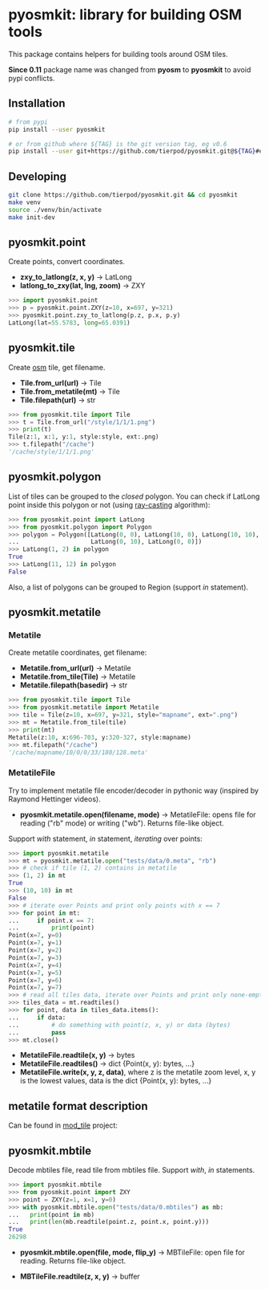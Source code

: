 pyosmkit: library for building OSM tools
========================================

This package contains helpers for building tools around OSM tiles.

**Since 0.11** package name was changed from **pyosm** to **pyosmkit** to avoid pypi conflicts.

Installation
------------

```bash
# from pypi
pip install --user pyosmkit

# or from github where ${TAG} is the git version tag, eg v0.6
pip install --user git+https://github.com/tierpod/pyosmkit.git@${TAG}#egg=pyosmkit
```

Developing
----------

```bash
git clone https://github.com/tierpod/pyosmkit.git && cd pyosmkit
make venv
source ./venv/bin/activate
make init-dev
```

pyosmkit.point
--------------

Create points, convert coordinates.

* **zxy_to_latlong(z, x, y)** -> LatLong
* **latlong_to_zxy(lat, lng, zoom)** -> ZXY

```python
>>> import pyosmkit.point
>>> p = pyosmkit.point.ZXY(z=10, x=697, y=321)
>>> pyosmkit.point.zxy_to_latlong(p.z, p.x, p.y)
LatLong(lat=55.5783, long=65.0391)

```

pyosmkit.tile
-------------

Create [osm][2] tile, get filename.

* **Tile.from_url(url)** -> Tile
* **Tile.from_metatile(mt)** -> Tile
* **Tile.filepath(url)** -> str

```python
>>> from pyosmkit.tile import Tile
>>> t = Tile.from_url("/style/1/1/1.png")
>>> print(t)
Tile(z:1, x:1, y:1, style:style, ext:.png)
>>> t.filepath("/cache")
'/cache/style/1/1/1.png'

```

pyosmkit.polygon
----------------

List of tiles can be grouped to the *closed* polygon. You can check if LatLong point inside this
polygon or not (using [ray-casting][3] algorithm):

```python
>>> from pyosmkit.point import LatLong
>>> from pyosmkit.polygon import Polygon
>>> polygon = Polygon([LatLong(0, 0), LatLong(10, 0), LatLong(10, 10),
...                    LatLong(0, 10), LatLong(0, 0)])
>>> LatLong(1, 2) in polygon
True
>>> LatLong(11, 12) in polygon
False

```

Also, a list of polygons can be grouped to Region (support *in* statement).

pyosmkit.metatile
-----------------

### Metatile

Create metatile coordinates, get filename:

* **Metatile.from_url(url)** -> Metatile
* **Metatile.from_tile(Tile)** -> Metatile
* **Metatile.filepath(basedir)** -> str

```python
>>> from pyosmkit.tile import Tile
>>> from pyosmkit.metatile import Metatile
>>> tile = Tile(z=10, x=697, y=321, style="mapname", ext=".png")
>>> mt = Metatile.from_tile(tile)
>>> print(mt)
Metatile(z:10, x:696-703, y:320-327, style:mapname)
>>> mt.filepath("/cache")
'/cache/mapname/10/0/0/33/180/128.meta'

```

### MetatileFile

Try to implement metatile file encoder/decoder in pythonic way (inspired by Raymond Hettinger
videos).

* **pyosmkit.metatile.open(filename, mode)** -> MetatileFile: opens file for reading ("rb" mode) or
  writing ("wb"). Returns file-like object.

Support *with* statement, *in* statement, *iterating* over points:

```python
>>> import pyosmkit.metatile
>>> mt = pyosmkit.metatile.open("tests/data/0.meta", "rb")
>>> # check if tile (1, 2) contains in metatile
>>> (1, 2) in mt
True
>>> (10, 10) in mt
False
>>> # iterate over Points and print only points with x == 7
>>> for point in mt:
...     if point.x == 7:
...         print(point)
Point(x=7, y=0)
Point(x=7, y=1)
Point(x=7, y=2)
Point(x=7, y=3)
Point(x=7, y=4)
Point(x=7, y=5)
Point(x=7, y=6)
Point(x=7, y=7)
>>> # read all tiles data, iterate over Points and print only none-empty data:
>>> tiles_data = mt.readtiles()
>>> for point, data in tiles_data.items():
...     if data:
...         # do something with point(z, x, y) or data (bytes)
...         pass
>>> mt.close()

```

* **MetatileFile.readtile(x, y)** -> bytes
* **MetatileFile.readtiles()** -> dict {Point(x, y): bytes, ...}
* **MetatileFile.write(x, y, z, data)**, where z is the metatile zoom level, x, y is the lowest
  values, data is the dict {Point(x, y): bytes, ...}

metatile format description
---------------------------

Can be found in [mod_tile][1] project:

pyosmkit.mbtile
---------------

Decode mbtiles file, read tile from mbtiles file. Support *with*, *in* statements.

```python
>>> import pyosmkit.mbtile
>>> from pyosmkit.point import ZXY
>>> point = ZXY(z=1, x=1, y=0)
>>> with pyosmkit.mbtile.open("tests/data/0.mbtiles") as mb:
...   print(point in mb)
...   print(len(mb.readtile(point.z, point.x, point.y)))
True
26298

```

* **pyosmkit.mbtile.open(file, mode, flip_y)** -> MBTileFile: open file for reading. Returns
  file-like object.

* **MBTileFile.readtile(z, x, y)** -> buffer

[1]: https://github.com/openstreetmap/mod_tile/blob/master/includes/metatile.h
[2]: https://wiki.openstreetmap.org/wiki/Slippy_map_tilenames#Python
[3]: http://rosettacode.org/wiki/Ray-casting_algorithm
